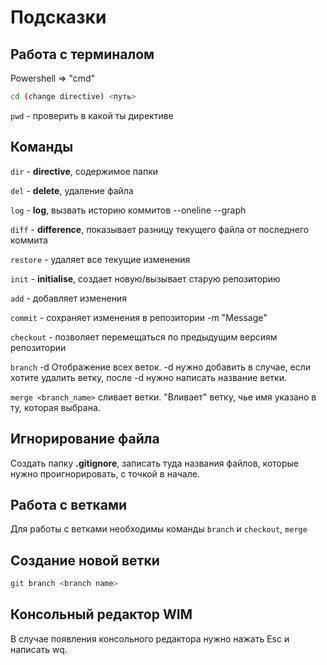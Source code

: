 # Подсказки
## Работа с терминалом
Powershell => "cmd"
```sh
cd (change directive) <путь> 
```
``pwd`` - проверить в какой ты директиве
## Команды
``dir`` - **directive**, содержимое папки

``del`` - **delete**, удаление файла

``log`` - **log**, вызвать историю 
коммитов --oneline --graph

``diff`` - **difference**, показывает разницу текущего файла от последнего коммита

``restore`` - удаляет все текущие 
изменения

``init`` - **initialise**, создает новую/вызывает старую репозиторию

``add`` - добавляет изменения

``commit`` - сохраняет изменения в репозитории -m "Message"

``checkout`` - позволяет перемещаться по предыдущим версиям репозитории 

``branch`` -d Отображение всех веток. -d нужно добавить в случае, если хотите удалить ветку, после -d нужно написать название ветки.

``merge <branch_name>`` сливает ветки. "Вливает" ветку, чье имя указано в ту, которая выбрана.

## Игнорирование файла
Создать папку **.gitignore**, записать туда названия файлов, которые нужно проигнорировать, с точкой в начале.

## Работа с ветками

Для работы с ветками необходимы команды `branch` и `checkout`, `merge`

## Создание новой ветки 
```sh
git branch <branch name>
```
## Консольный редактор WIM
В случае появления консольного редактора нужно нажать Esc и написать wq. 

